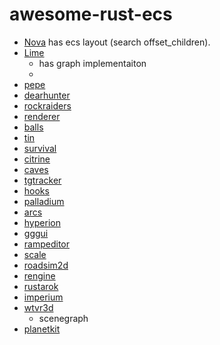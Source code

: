 # awesome-rust-ecs

* [Nova](https://github.com/adamnemecek/nova/) has ecs layout (search offset_children).
* [Lime](https://github.com/andrewhickman/lime/)
    * has graph implementaiton
    * 
* [pepe](https://github.com/thiolliere/pepe)
* [dearhunter](https://github.com/EricDupertuis/DearHunter/)
* [rockraiders](https://github.com/KuSpa/RockRaiders)
* [renderer](https://github.com/farnoy/renderer)
* [balls](https://github.com/jaynus/balls)
* [tin](https://github.com/dflemstr/tin)
* [survival](https://github.com/jaynus/survival)
* [citrine](https://github.com/Aceeri/citrine)
* [caves](https://github.com/sunjay/caves)
* [tgtracker](https://github.com/tonal-glyph/tgtracker)
* [hooks](https://github.com/leod/hooks)
* [palladium](https://github.com/rodya-mirov/palladium)
* [arcs](https://github.com/Michael-F-Bryan/arcs)
* [hyperion](https://github.com/HarrisonTotty/hyperion)
* [gggui](https://github.com/Kurble/gggui)
* [rampeditor](https://github.com/skysch/rampeditor-rs)
* [scale](https://github.com/Uriopass/Scale)
* [roadsim2d](https://github.com/clynamen/roadsim2d)
* [rengine](https://github.com/vangroan/rengine)
* [rustarok](https://github.com/bbodi/rustarok)
* [imperium](https://github.com/Merlotec/imperium)
* [wtvr3d](https://github.com/wtvr-engine/wtvr3d/blob/master/src/scene/mod.rs)
   * scenegraph
 * [planetkit](https://github.com/jeffparsons/planetkit)
